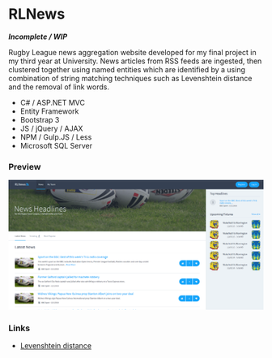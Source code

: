 # RLNews

***Incomplete / WIP***

Rugby League news aggregation website developed for my final project in my third year at University. News articles from RSS feeds are ingested, then clustered together using named entities which are identified by a using combination of string matching techniques such as Levenshtein distance and the removal of link words. 

* C# / ASP.NET MVC
* Entity Framework
* Bootstrap 3
* JS / jQuery / AJAX
* NPM / Gulp.JS / Less
* Microsoft SQL Server

### Preview

<img width="865" alt="RLNews homepage" src="https://raw.githubusercontent.com/ahawkin/personal-portfolio/master/assets/img/previews/rlnews-preview-1.PNG">

### Links

* [Levenshtein distance](https://en.wikipedia.org/wiki/Levenshtein_distance)